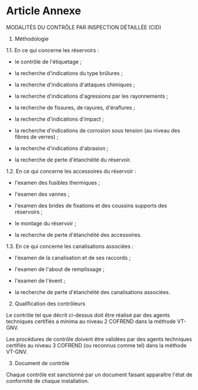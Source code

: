 # Article Annexe

MODALITÉS DU CONTRÔLE PAR INSPECTION DÉTAILLÉE (CID)

1. Méthodologie

1.1. En ce qui concerne les réservoirs :

- le contrôle de l'étiquetage ;

- la recherche d'indications du type brûlures ;

- la recherche d'indications d'attaques chimiques ;

- la recherche d'indications d'agressions par les rayonnements ;

- la recherche de fissures, de rayures, d'éraflures ;

- la recherche d'indications d'impact ;

- la recherche d'indications de corrosion sous tension (au niveau des fibres de verres) ;

- la recherche d'indications d'abrasion ;

- la recherche de perte d'étanchéité du réservoir.

1.2. En ce qui concerne les accessoires du réservoir :

- l'examen des fusibles thermiques ;

- l'examen des vannes ;

- l'examen des brides de fixations et des coussins supports des réservoirs ;

- le montage du réservoir ;

- la recherche de perte d'étanchéité des accessoires.

1.3. En ce qui concerne les canalisations associées :

- l'examen de la canalisation et de ses raccords ;

- l'examen de l'about de remplissage ;

- l'examen de l'évent ;

- la recherche de perte d'étanchéité des canalisations associées.

2. Qualification des contrôleurs

Le contrôle tel que décrit ci-dessus doit être réalisé par des agents techniques certifiés a minima au niveau 2 COFREND dans la méthode VT-GNV.

Les procédures de contrôle doivent être validées par des agents techniques certifiés au niveau 3 COFREND (ou reconnus comme tel) dans la méthode VT-GNV.

3. Document de contrôle

Chaque contrôle est sanctionné par un document faisant apparaître l'état de conformité de chaque installation.
